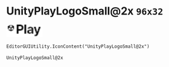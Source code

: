 # UnityPlayLogoSmall@2x `96x32`
<img src="/img/UnityPlayLogoSmall.png" width=96 height=32>

``` CSharp
EditorGUIUtility.IconContent("UnityPlayLogoSmall@2x")
```
```
UnityPlayLogoSmall@2x
```
